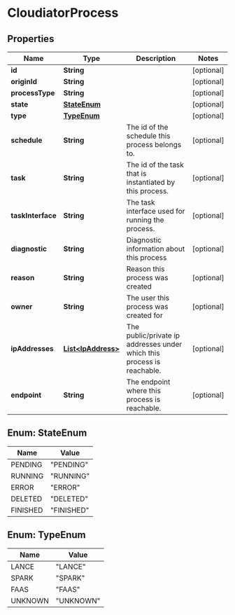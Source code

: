 
# CloudiatorProcess

## Properties
Name | Type | Description | Notes
------------ | ------------- | ------------- | -------------
**id** | **String** |  |  [optional]
**originId** | **String** |  |  [optional]
**processType** | **String** |  |  [optional]
**state** | [**StateEnum**](#StateEnum) |  |  [optional]
**type** | [**TypeEnum**](#TypeEnum) |  |  [optional]
**schedule** | **String** | The id of the schedule this process belongs to. |  [optional]
**task** | **String** | The id of the task that is instantiated by this process. |  [optional]
**taskInterface** | **String** | The task interface used for running the process. |  [optional]
**diagnostic** | **String** | Diagnostic information about this process |  [optional]
**reason** | **String** | Reason this process was created |  [optional]
**owner** | **String** | The user this process was created for |  [optional]
**ipAddresses** | [**List&lt;IpAddress&gt;**](IpAddress.md) | The public/private ip addresses under which this process is reachable.  |  [optional]
**endpoint** | **String** | The endpoint where this process is reachable.  |  [optional]


<a name="StateEnum"></a>
## Enum: StateEnum
Name | Value
---- | -----
PENDING | &quot;PENDING&quot;
RUNNING | &quot;RUNNING&quot;
ERROR | &quot;ERROR&quot;
DELETED | &quot;DELETED&quot;
FINISHED | &quot;FINISHED&quot;


<a name="TypeEnum"></a>
## Enum: TypeEnum
Name | Value
---- | -----
LANCE | &quot;LANCE&quot;
SPARK | &quot;SPARK&quot;
FAAS | &quot;FAAS&quot;
UNKNOWN | &quot;UNKNOWN&quot;



